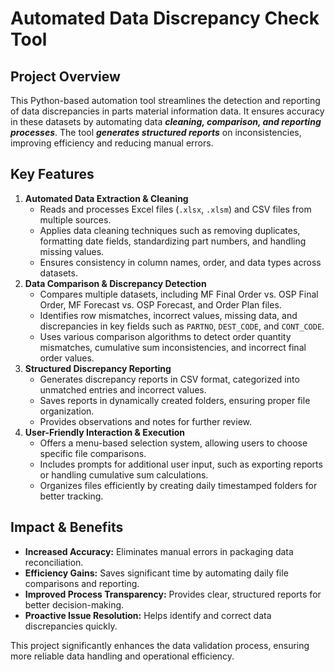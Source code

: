 # **Automated Data Discrepancy Check Tool**

## **Project Overview**

This Python-based automation tool streamlines the detection and reporting of data discrepancies in parts material information data. It ensures accuracy in these datasets by automating data ***cleaning, comparison, and reporting processes***. The tool ***generates structured reports*** on inconsistencies, improving efficiency and reducing manual errors.

## **Key Features**

1. **Automated Data Extraction & Cleaning**
    - Reads and processes Excel files (`.xlsx`, `.xlsm`) and CSV files from multiple sources.
    - Applies data cleaning techniques such as removing duplicates, formatting date fields, standardizing part numbers, and handling missing values.
    - Ensures consistency in column names, order, and data types across datasets.
2. **Data Comparison & Discrepancy Detection**
    - Compares multiple datasets, including MF Final Order vs. OSP Final Order, MF Forecast vs. OSP Forecast, and Order Plan files.
    - Identifies row mismatches, incorrect values, missing data, and discrepancies in key fields such as `PARTNO`, `DEST_CODE`, and `CONT_CODE`.
    - Uses various comparison algorithms to detect order quantity mismatches, cumulative sum inconsistencies, and incorrect final order values.
3. **Structured Discrepancy Reporting**
    - Generates discrepancy reports in CSV format, categorized into unmatched entries and incorrect values.
    - Saves reports in dynamically created folders, ensuring proper file organization.
    - Provides observations and notes for further review.
4. **User-Friendly Interaction & Execution**
    - Offers a menu-based selection system, allowing users to choose specific file comparisons.
    - Includes prompts for additional user input, such as exporting reports or handling cumulative sum calculations.
    - Organizes files efficiently by creating daily timestamped folders for better tracking.

## **Impact & Benefits**

- **Increased Accuracy:** Eliminates manual errors in packaging data reconciliation.
- **Efficiency Gains:** Saves significant time by automating daily file comparisons and reporting.
- **Improved Process Transparency:** Provides clear, structured reports for better decision-making.
- **Proactive Issue Resolution:** Helps identify and correct data discrepancies quickly.

This project significantly enhances the data validation process, ensuring more reliable data handling and operational efficiency.
